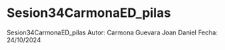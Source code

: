 # Sesion34CarmonaED_pilas

Sesion34CarmonaED_pilas
Autor: Carmona Guevara Joan Daniel
Fecha: 24/10/2024
